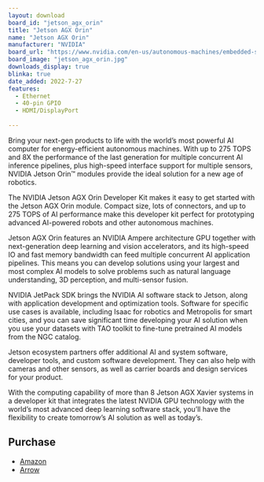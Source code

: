 ```yaml
---
layout: download
board_id: "jetson_agx_orin"
title: "Jetson AGX Orin"
name: "Jetson AGX Orin"
manufacturer: "NVIDIA"
board_url: "https://www.nvidia.com/en-us/autonomous-machines/embedded-systems/jetson-orin/"
board_image: "jetson_agx_orin.jpg"
downloads_display: true
blinka: true
date_added: 2022-7-27
features:
  - Ethernet
  - 40-pin GPIO
  - HDMI/DisplayPort
  
---
```


Bring your next-gen products to life with the world’s most powerful AI computer for energy-efficient autonomous machines. With up to 275 TOPS and 8X the performance of the last generation for multiple concurrent AI inference pipelines, plus high-speed interface support for multiple sensors, NVIDIA Jetson Orin™ modules provide the ideal solution for a new age of robotics.

The NVIDIA Jetson AGX Orin Developer Kit makes it easy to get started with the Jetson AGX Orin module. Compact size, lots of connectors, and up to 275 TOPS of AI performance make this developer kit perfect for prototyping advanced AI-powered robots and other autonomous machines.

Jetson AGX Orin features an NVIDIA Ampere architecture GPU together with next-generation deep learning and vision accelerators, and its high-speed IO and fast memory bandwidth can feed multiple concurrent AI application pipelines. This means you can develop solutions using your largest and most complex AI models to solve problems such as natural language understanding, 3D perception, and multi-sensor fusion.

NVIDIA JetPack SDK brings the NVIDIA AI software stack to Jetson, along with application development and optimization tools. Software for specific use cases is available, including Isaac for robotics and Metropolis for smart cities, and you can save significant time developing your AI solution when you use your datasets with TAO toolkit to fine-tune pretrained AI models from the NGC catalog.

Jetson ecosystem partners offer additional AI and system software, developer tools, and custom software development. They can also help with cameras and other sensors, as well as carrier boards and design services for your product.

With the computing capability of more than 8 Jetson AGX Xavier systems in a developer kit that integrates the latest NVIDIA GPU technology with the world’s most advanced deep learning software stack, you’ll have the flexibility to create tomorrow’s AI solution as well as today’s.

## Purchase

* [Amazon](https://amzn.to/3QKDIAt)
* [Arrow](https://www.arrow.com/en/products/945-13730-0000-000/nvidia)
